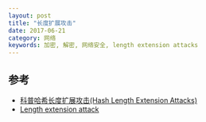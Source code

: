 ```yaml
---
layout: post
title: "长度扩展攻击"
date: 2017-06-21
category: 网络
keywords: 加密, 解密, 网络安全, length extension attacks
---
```


## 参考
* [科普哈希长度扩展攻击(Hash Length Extension Attacks) ](http://www.freebuf.com/articles/web/31756.html)
* [Length extension attack](https://en.wikipedia.org/wiki/Length_extension_attack)
